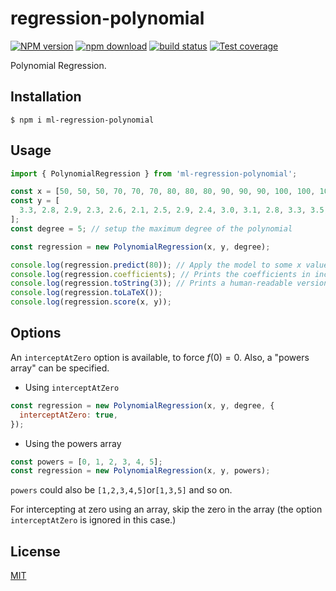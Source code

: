 # regression-polynomial

[![NPM version][npm-image]][npm-url]
[![npm download][download-image]][download-url]
[![build status][ci-image]][ci-url]
[![Test coverage][codecov-image]][codecov-url]

Polynomial Regression.

## Installation

`$ npm i ml-regression-polynomial`

## Usage

```js
import { PolynomialRegression } from 'ml-regression-polynomial';

const x = [50, 50, 50, 70, 70, 70, 80, 80, 80, 90, 90, 90, 100, 100, 100];
const y = [
  3.3, 2.8, 2.9, 2.3, 2.6, 2.1, 2.5, 2.9, 2.4, 3.0, 3.1, 2.8, 3.3, 3.5, 3.0,
];
const degree = 5; // setup the maximum degree of the polynomial

const regression = new PolynomialRegression(x, y, degree);

console.log(regression.predict(80)); // Apply the model to some x value. Prints 2.6.
console.log(regression.coefficients); // Prints the coefficients in increasing order of power (from 0 to degree).
console.log(regression.toString(3)); // Prints a human-readable version of the function.
console.log(regression.toLaTeX());
console.log(regression.score(x, y));
```

## Options

An `interceptAtZero` option is available, to force $f(0) = 0$. Also, a "powers array" can be specified.

- Using `interceptAtZero`

```js
const regression = new PolynomialRegression(x, y, degree, {
  interceptAtZero: true,
});
```

- Using the powers array

```js
const powers = [0, 1, 2, 3, 4, 5];
const regression = new PolynomialRegression(x, y, powers);
```

`powers` could also be `[1,2,3,4,5]`or`[1,3,5]` and so on.

For intercepting at zero using an array, skip the zero in the array (the option `interceptAtZero` is ignored in this case.)

## License

[MIT](./LICENSE)

[npm-image]: https://img.shields.io/npm/v/ml-regression-polynomial.svg?style=flat-square
[npm-url]: https://npmjs.org/package/ml-regression-polynomial
[download-image]: https://img.shields.io/npm/dm/ml-regression-polynomial.svg?style=flat-square
[download-url]: https://npmjs.org/package/ml-regression-polynomial
[codecov-image]: https://img.shields.io/codecov/c/github/mljs/regression-polynomial.svg
[codecov-url]: https://codecov.io/gh/mljs/regression-polynomial
[ci-image]: https://github.com/mljs/regression-polynomial/workflows/Node.js%20CI/badge.svg?branch=master
[ci-url]: https://github.com/mljs/regression-polynomial/actions?query=workflow%3A%22Node.js+CI%22
